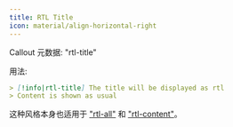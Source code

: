 ```yaml
---
title: RTL Title
icon: material/align-horizontal-right
---
```


Callout 元数据: "rtl-title"

用法:

```md
> [!info|rtl-title] The title will be displayed as rtl
> Content is shown as usual
```

这种风格本身也适用于 ["rtl-all"](../combined-styling/page-11.md) 和 ["rtl-content"](../content-styling/page-1.md)。
